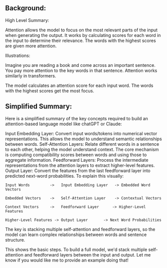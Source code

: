 ## Background:
High Level Summary:

Attention allows the model to focus on the most relevant parts of the input when generating the output. It works by calculating scores for each word in the input to determine their relevance. The words with the highest scores are given more attention.

Illustrations:

Imagine you are reading a book and come across an important sentence. You pay more attention to the key words in that sentence. Attention works similarly in transformers.

The model calculates an attention score for each input word. The words with the highest scores get the most focus.

## Simplified Summary:

Here is a simplified summary of the key concepts required to build an attention-based language model like chatGPT or Claude:

Input Embedding Layer: Convert input words/tokens into numerical vector representations. This allows the model to understand semantic relationships between words.
Self-Attention Layers: Relate different words in a sentence to each other, helping the model understand context. The core mechanism is computing compatibility scores between words and using those to aggregate information.
Feedforward Layers: Process the intermediate representations from the attention layers to extract higher-level features.
Output Layer: Convert the features from the last feedforward layer into predicted next-word probabilities.
To explain this visually:

```
Input Words         ->   Input Embedding Layer   -> Embedded Word Vectors

Embedded Vectors    ->   Self-Attention Layer    -> Contextual Vectors  

Context Vectors     ->   Feedforward Layer      -> Higher-Level Features

Higher-Level Features -> Output Layer       -> Next Word Probabilities
```
The key is stacking multiple self-attention and feedforward layers, so the model can learn complex relationships between words and sentence structure.


This shows the basic steps. To build a full model, we'd stack multiple self-attention and feedforward layers between the input and output. Let me know if you would like me to provide an example doing that!


